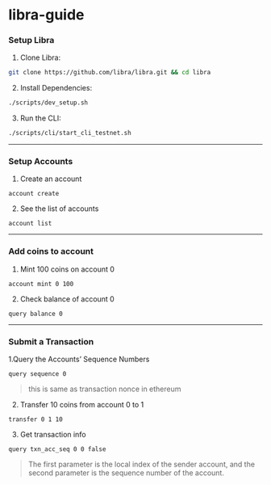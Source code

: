 # libra-guide

### Setup Libra

1. Clone Libra:
```bash
git clone https://github.com/libra/libra.git && cd libra
```

2. Install Dependencies:
```bash
./scripts/dev_setup.sh
```

3. Run the CLI:
```bash
./scripts/cli/start_cli_testnet.sh
```
---

### Setup Accounts

1. Create an account
```
account create
```

2. See the list of accounts
```
account list
```
---

### Add coins to account

1. Mint 100 coins on account 0
```
account mint 0 100
```

2. Check balance of account 0
```
query balance 0
```
---

### Submit a Transaction

1.Query the Accounts’ Sequence Numbers
```
query sequence 0
```
> this is same as transaction nonce in ethereum

2. Transfer 10 coins from account 0 to 1
```
transfer 0 1 10
```

3. Get transaction info
```
query txn_acc_seq 0 0 false
```
> The first parameter is the local index of the sender account, and the second parameter is the sequence number of the account.
